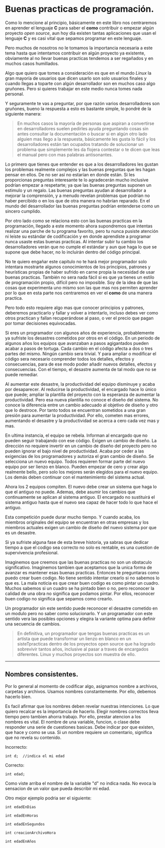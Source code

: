 # Buenas practicas de programación.
Como lo mencione al principio, básicamente en este libro nos centraremos en aprender el lenguaje **C** para saber el **como** contribuir o empezar algún proyecto *open source*, aun hoy día existen tantas aplicaciones que usan el lenguaje **C** y es casi vital que sepamos programar en este lenguaje.

Pero muchos de nosotros no le tomamos la importancia necesaria a este tema hasta que intentamos contribuir en algún proyecto ya existente, obviamente al no llevar buenas practicas tendemos a ser regañados y en muchos casos humillados.

Algo que quiero que tomes a consideración es que en el mundo *Linux* la gran mayoría de usuarios que dicen usarlo son solo usuarios finales y cuando llegas a toparte con algún desarrollador son en muchos caso algo gruñones. Pero si quieres trabajar en este medio nunca tomes nada personal.

Y seguramente te vas a preguntar, por que razón varios desarrolladores son gruñones, bueno la respuesta a esto es bastante simple, lo pondré de la siguiente manera:

> En muchos casos la mayoría de personas que aspiran a convertirse en desarrolladores suelen pedirles ayuda preguntando cosas sin antes consultar la documentación o buscar si en algún otro lado alguien mas llego a la respuesta, básicamente les gusta lo fácil y los desarrolladores están tan ocupados tratando de solucionar un problema que simplemente les da flojera contestar o te dicen que leas el manual pero con mas palabras antisonantes.

Lo primero que tienes que entender es que a los desarrolladores les gustan los problemas realmente complejos y las buenas preguntas que les hagan pensar en ellos. De no ser así no estarían en donde están. Si les proporcionas preguntas interesante te lo agradecerán mucho inclusive podrían empezar a respetarte; ya que las buenas preguntas suponen un estimulo y un regalo. Las buenas preguntas ayudan al desarrollador a mejorar la comprensión, y a menudo revelan problemas que podrían no haber percibido o en los que de otra manera no habrían reparado. En el mundo del desarrollador las buenas preguntas podrían entenderse como un sincero cumplido.

Por otro lado como se relaciona esto con las buenas practicas en la programación, llegado a este momento ahora supondremos que intentas realizar una parche de tu programa favorito, pero tu nunca pusiste atención ni leíste su estándar de codificación y en donde aprendiste a programar nunca usaste estas buenas practicas. Al intentar subir tu cambio los desarrolladores verán que no cumple el estándar y aun que haga lo que se supone que debe hacer, no lo incluirán dentro del código principal.

No te quiero engañar este capitulo no te hará mejor programador solo intentara mostrarte algunos conocimientos de los principios, patrones y heurísticas propias de haber sufrido en carne propia la necesidad de usar buenas practicas. También no sera nada fácil si es que ya tienes un estilo de programación propio, difícil pero no imposible. Soy de la idea de que las cosas que experimenta uno mismo son las que mas nos permiten aprender por lo que en esta parte nos centraremos en ver el **como** de una manera practica.

Pero todo esto requiere algo mas que conocer principios y patrones, deberemos practicarlo y fallar y volver a intentarlo, incluso debes ver como otros practican y fallan recuperándose al paso, o ver el precio que pagan por tomar decisiones equivocadas.

Si eres un programador con algunos años de experiencia, probablemente ya sufriste los desastres cometidos por otros en el código. En un periodo de algunos años los equipos que avanzaban a pasos agigantados pueden acabar a pasos de tortuga. Cada cambio en el código afecta a dos o tres partes del mismo. Ningún cambio sera trivial. Y para ampliar o modificar el código sera necesario comprender todos los detalles, efectos y consecuencias, para de ese modo poder añadir nuevos detalles, efectos y consecuencias. Con el tiempo, el desastre aumenta de tal modo que no se puede remediar.

Al aumentar este desastre, la productividad del equipo disminuye y acaba por desaparecer. Al reducirse la productividad, el encargado hace lo único que puede; ampliar la plantilla del proyecto con la esperanza de aumentar la productividad. Pero esa nueva plantilla no conoce el diseño del sistema. No conoce la diferencia entre un cambio adecuado al objetivo de diseño y otro que lo destroce. Por tanto todos se encuentran sometidos a una gran presión para aumentar la productividad. Por ello, cometen mas errores, aumentando el desastre y la productividad se acerca a cero cada vez mas y mas.

En ultima instancia, el equipo se rebela. Informan al encargado que no pueden seguir trabajando con ese código. Exigen un cambio de diseño. La dirección no requiere invertir en un cambio de diseño del proyecto pero no pueden ignorar el bajo nivel de productividad. Acaba por ceder a las exigencias de los programadores y autoriza el gran cambio de diseño. Se selecciona un nuevo equipo. Todos requieren formar parte del nuevo equipo por ser lienzo en blanco. Pueden empezar de cero y crear algo realmente bello, pero solo los mejores serán elegidos para el nuevo equipo. Los demás deben continuar con el mantenimiento del sistema actual.

Ahora los 2 equipos compiten. El nuevo debe crear un sistema que haga lo que el antiguo no puede. Ademas, debe asumir los cambios que continuamente se aplican al sistema antiguo. El encargado no sustituirá el sistema antiguo hasta que el nuevo sea capaz de hacer todo lo que hace el antiguo.

Esta competición puede durar mucho tiempo. Y cuando acaba, los miembros originales del equipo se encuentran en otras empresas y los miembros actuales exigen un cambio de diseño del nuevo sistema por que es un desastre.

Si ya sufriste alguna fase de esta breve historia, ya sabras que dedicar tiempo a que el codigo sea correcto no solo es rentable, es una cuestion de supervivencia profesional.

Imaginemos que creemos que las buenas practicas no son un obstaculo significativo. Imaginemos tambien que aceptamos que la unica forma de avanzar es mantener esas buenas practicas. Entonces te preguntaras como puedo crear buen codigo. No tiene sentido intentar crearlo si no sabemos lo que es. La mala noticia es que crear buen codigo  es como pintar un cuadro. Muchos sabemos si un cuadro se ha pintado bien o no, pero reconocer la calidad de una obra no significa que podamos pintar. Por ellos, reconocer buen codigo no significa que sepamos como crearlo.

Un programador sin este sentido puede reconocer el desastre cometido en un modulo pero no saber como solucionarlo. Y un programador con este sentido vera las posibles opciones y elegira la variante optima para definir una secuencia de cambios.

>En definitiva, un programador que tengas buenas practicas es un artista que puede transformar un lienzo en blanco en un sisteTpracticas dentro de los proyectos open source que ha logrado sobrevivir tantos años, inclusive al pasar a traves de encargados diferentes. Linux y muchos proyectos son muestra de ello.


---


## Nombres consistentes.
Por lo general al momento de codificar algo, asignamos nombre a archivos, carpetas y archivos. Usamos nombres constantemente. Por ello, debemos hacerlo bien. 

Es facil afirmar que los nombres deben revelar nuestras intenciones. Lo que quiero recalcar es la importancia de hacerlo. Elegir nombres correctos lleva tiempo pero tambien ahorra trabajo. Por ello, prestar atencion a los nombres es vital.
El nombre de una variable, funcion, o clase debe responder una serie de cuestiones basicas. Debe indicar por que existen, que hace y como se usa. Si un nombre requiere un comentario, significa que no revela su contenido.

Incorrecto:

`int d;  //indica el mi edad`

Correcto:

`int edad;`

Como viste arriba el nombre de la variable "d" no indica nada. No evoca la sensacion de un valor que pueda describir mi edad.

Otro mejor ejemplo podria ser el siguiente:

`int edadEnDias`

`int edadEnHoras`

`int edadEnSegundos`

`int creacionArchivoHora`

`int edadEnAños`









